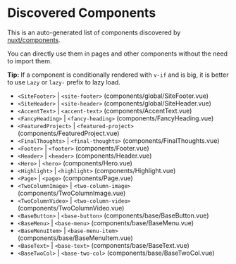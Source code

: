 # Discovered Components

This is an auto-generated list of components discovered by [nuxt/components](https://github.com/nuxt/components).

You can directly use them in pages and other components without the need to import them.

**Tip:** If a component is conditionally rendered with `v-if` and is big, it is better to use `Lazy` or `lazy-` prefix to lazy load.

- `<SiteFooter>` | `<site-footer>` (components/global/SiteFooter.vue)
- `<SiteHeader>` | `<site-header>` (components/global/SiteHeader.vue)
- `<AccentText>` | `<accent-text>` (components/AccentText.vue)
- `<FancyHeading>` | `<fancy-heading>` (components/FancyHeading.vue)
- `<FeaturedProject>` | `<featured-project>` (components/FeaturedProject.vue)
- `<FinalThoughts>` | `<final-thoughts>` (components/FinalThoughts.vue)
- `<Footer>` | `<footer>` (components/Footer.vue)
- `<Header>` | `<header>` (components/Header.vue)
- `<Hero>` | `<hero>` (components/Hero.vue)
- `<Highlight>` | `<highlight>` (components/Highlight.vue)
- `<Page>` | `<page>` (components/Page.vue)
- `<TwoColumnImage>` | `<two-column-image>` (components/TwoColumnImage.vue)
- `<TwoColumnVideo>` | `<two-column-video>` (components/TwoColumnVideo.vue)
- `<BaseButton>` | `<base-button>` (components/base/BaseButton.vue)
- `<BaseMenu>` | `<base-menu>` (components/base/BaseMenu.vue)
- `<BaseMenuItem>` | `<base-menu-item>` (components/base/BaseMenuItem.vue)
- `<BaseText>` | `<base-text>` (components/base/BaseText.vue)
- `<BaseTwoCol>` | `<base-two-col>` (components/base/BaseTwoCol.vue)
